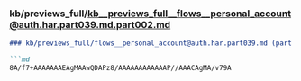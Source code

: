 ### kb/previews_full/kb__previews_full__flows__personal_account@auth.har.part039.md.part002.md

```md
### kb/previews_full/flows__personal_account@auth.har.part039.md (part 002)

```md
8A/f7+AAAAAAAEAgMAAwQDAPz8/AAAAAAAAAAAAP//AAACAgMA/v79A
```

```

```
